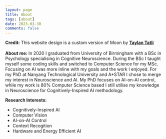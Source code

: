 ```yaml
---
layout: page
title: About
tags: [about]
date: 2023-03-30
comments: false
---
```


<b>Credit:</b> This website design is a custom version of Moon by <a href="https://github.com/TaylanTatli"><b>Taylan Tatli</b></a>
<br>
<br>
<b>About me: </b>
In 2020 I graduated from University of Birmingham with a BSc in Psychology specialising in Cognitive Neuroscience. During the BSc I taught myself some coding skills and switched to Computer Science for my MSc. Focusing on AI was more inline with my goals and the work I enjoyed. For my PhD at Nanyang Technological University and A*STAR I chose to merge my interest in Neuroscience and AI. My PhD focuses on AI-on-AI control, while my work is 80% Computer Science based I still utilise my knowledge in Neuroscience for Cognitively-Inspired AI methodology.

<p><b>Research Interests:</b>
<ul>
  <li>Cognitively-Inspired AI</li>
  <li>Computer Vision</li>
  <li>AI-on-AI Control</li>
  <li>Context Recogition</li>
  <li>Hardware and Energy Efficient AI</li>
</ul></p>